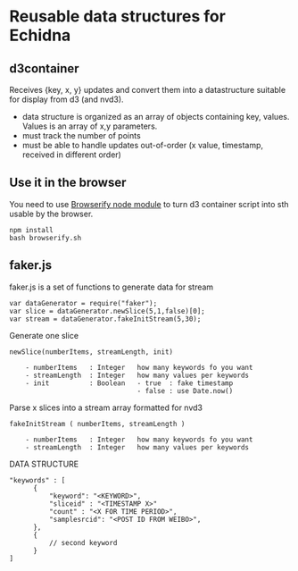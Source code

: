 # Reusable data structures for Echidna

## d3container

Receives {key, x, y}  updates and convert them into a datastructure suitable for display from d3 (and nvd3).

* data structure is organized as an array of objects containing key, values. Values is an array of x,y parameters.
* must track the number of points
* must be able to handle updates out-of-order (x value, timestamp, received in different order)


## Use it in the browser

You need to use [Browserify node module](https://github.com/substack/node-browserify) to turn d3 container script into sth usable by the browser.

    npm install
    bash browserify.sh

## faker.js

faker.js is a set of functions to generate data for stream

    var dataGenerator = require("faker");
    var slice = dataGenerator.newSlice(5,1,false)[0];
    var stream = dataGenerator.fakeInitStream(5,30);


Generate one slice

    newSlice(numberItems, streamLength, init)
    
        - numberItems   : Integer   how many keywords fo you want
        - streamLength  : Integer   how many values per keywords
        - init          : Boolean   - true  : fake timestamp
                                    - false : use Date.now()


Parse x slices into a stream array formatted for nvd3

    fakeInitStream ( numberItems, streamLength ) 
    
        - numberItems   : Integer   how many keywords fo you want
        - streamLength  : Integer   how many values per keywords


DATA STRUCTURE

    "keywords" : [
          {
              "keyword": "<KEYWORD>",
              "sliceid" : "<TIMESTAMP X>"
              "count" : "<X FOR TIME PERIOD>",
              "samplesrcid": "<POST ID FROM WEIBO>",
          },
          {
              // second keyword
          }
    ]
